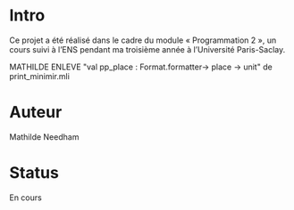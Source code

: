 # Intro
Ce projet a été réalisé dans le cadre du module « Programmation 2 », un cours suivi à l’ENS pendant ma troisième année à l’Université Paris-Saclay.


MATHILDE ENLEVE "val pp_place : Format.formatter-> place -> unit" de print_minimir.mli

# Auteur
Mathilde Needham

# Status
En cours
